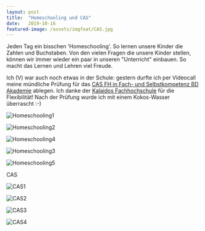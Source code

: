 ```yaml
---
layout: post
title:  "Homeschooling und CAS"
date:   2019-10-16
featured-image: /assets/imgfeat/CAS.jpg
--- 
```

Jeden Tag ein bisschen 'Homeschooling'. So lernen unsere Kinder die Zahlen und Buchstaben. Von den vielen Fragen die unsere Kinder stellen, können wir immer wieder ein paar in unseren "Unterricht" einbauen. So macht das Lernen und Lehren viel Freude. 

Ich (V) war auch noch etwas in der Schule: gestern durfte ich per Videocall meine mündliche Prüfung für das [CAS FH in Fach- und Selbstkompetenz BD Akademie](https://www.kalaidos-fh.ch/de-CH/ILH/MAS-CAS-Studiengaenge/CAS-FH-in-Fach-und-Selbstkompetenz-BD-Akademie-Baudirektion-Kanton-Zuerich) ablegen. Ich danke der [Kalaidos Fachhochschule](https://www.kalaidos-fh.ch/de-CH) für die Flexibilität! Nach der Prüfung wurde ich mit einem Kokos-Wasser überrascht :-)  

![Homeschooling1]({{site.baseurl}}/assets/img/10_CAS/20191015_HS_01.jpg)

![Homeschooling2]({{site.baseurl}}/assets/img/10_CAS/20191015_HS_02.jpg)

![Homeschooling4]({{site.baseurl}}/assets/img/10_CAS/20191015_HS_04.jpg)

![Homeschooling3]({{site.baseurl}}/assets/img/10_CAS/20191015_HS_03.jpg)

![Homeschooling5]({{site.baseurl}}/assets/img/10_CAS/20191015_HS_05.jpg)

CAS

![CAS1]({{site.baseurl}}/assets/img/10_CAS/20191015_CAS_01.jpg)

![CAS2]({{site.baseurl}}/assets/img/10_CAS/20191015_CAS_02.jpg)

![CAS3]({{site.baseurl}}/assets/img/10_CAS/20191015_CAS_03.jpg)

![CAS4]({{site.baseurl}}/assets/img/10_CAS/20191015_CAS_04.jpg)







